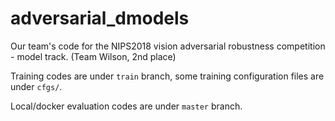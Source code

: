 # adversarial_dmodels

Our team's code for the NIPS2018 vision adversarial robustness competition - model track. (Team Wilson, 2nd place)

Training codes are under `train` branch, some training configuration files are under `cfgs/`.

Local/docker evaluation codes are under `master` branch.
